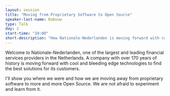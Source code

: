```yaml
---
layout: session
title: "Moving from Proprietary Software to Open Source"
speaker-last-name: Rabouw
type: Talk
day: 2
start-time: "10:00"
short-description: "How Nationale-Nederlanden is moving forward with cutting edge technologies."
---
```


Welcome to Nationale-Nederlanden, one of the largest and leading financial services providers in the Netherlands. A company with over 170 years of history is moving forward with cool and bleeding edge technologies to find the best solutions for its customers.

I'll show you where we were and how we are moving away from proprietary software to more and more Open Source. We are not afraid to experiment and learn from it.
